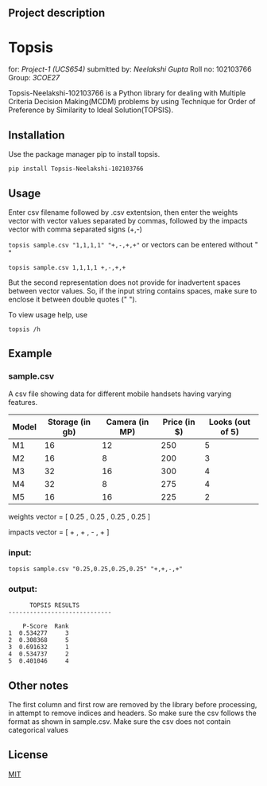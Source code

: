 ## Project description

# Topsis

for: *Project-1 (UCS654)* submitted by: *Neelakshi Gupta* Roll no: 102103766 Group: *3COE27*

Topsis-Neelakshi-102103766 is a Python library for dealing with Multiple Criteria Decision Making(MCDM) problems by using Technique for Order of Preference by Similarity to Ideal Solution(TOPSIS).

## Installation

Use the package manager pip to install topsis.

```pip install Topsis-Neelakshi-102103766```

## Usage
Enter csv filename followed by .csv extentsion, then enter the weights vector with vector values separated by commas, followed by the impacts vector with comma separated signs (+,-)

```topsis sample.csv "1,1,1,1" "+,-,+,+"```
or vectors can be entered without " "

```topsis sample.csv 1,1,1,1 +,-,+,+```

But the second representation does not provide for inadvertent spaces between vector values. So, if the input string contains spaces, make sure to enclose it between double quotes (" ").

To view usage help, use

```topsis /h```

## Example

### sample.csv

A csv file showing data for different mobile handsets having varying features.

| Model | Storage (in gb)  | Camera (in MP)  | Price (in $) | Looks (out of 5) |
|-------|------------------|-----------------|--------------|------------------|
| M1    | 16               | 12              | 250          | 5                |
| M2    | 16               | 8               | 200          | 3                |
| M3    | 32               | 16              | 300          | 4                |
| M4    | 32               | 8               | 275          | 4                |
| M5    | 16               | 16              | 225          | 2                |



weights vector = [ 0.25 , 0.25 , 0.25 , 0.25 ]

impacts vector = [ + , + , - , + ]

### input:

```topsis sample.csv "0.25,0.25,0.25,0.25" "+,+,-,+"```

### output:

```
      TOPSIS RESULTS
-----------------------------

    P-Score  Rank
1  0.534277     3
2  0.308368     5
3  0.691632     1
4  0.534737     2
5  0.401046     4

```
## Other notes

The first column and first row are removed by the library before processing, in attempt to remove indices and headers. So make sure the csv follows the format as shown in sample.csv.
Make sure the csv does not contain categorical values

## License


[MIT](https://choosealicense.com/licenses/mit/)
